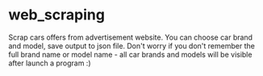 # web_scraping

Scrap cars offers from advertisement website. You can choose car brand and model, save output to json file. Don't worry if you don't remember the full brand name or model name - all car brands and models will be visible after launch a program :)
